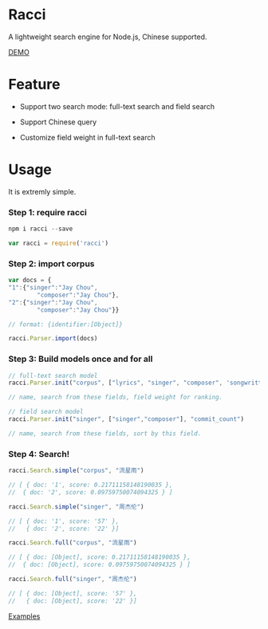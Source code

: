 # Racci

A lightweight search engine for Node.js, Chinese supported.

[DEMO](https://github.com/cogons/music-racci)

# Feature

- Support two search mode: full-text search and field search

- Support Chinese query

- Customize field weight in full-text search

# Usage

It is extremly simple. 

### Step 1: require racci

```js
npm i racci --save

var racci = require('racci')
```

### Step 2: import corpus 

```js
var docs = {
"1":{"singer":"Jay Chou",
		"composer":"Jay Chou"},
"2":{"singer":"Jay Chou",
		"composer":"Jay Chou"}}

// format: {identifier:[Object]}

racci.Parser.import(docs)
```

### Step 3: Build models once and for all

```js
// full-text search model
racci.Parser.init("corpus", ["lyrics", "singer", "composer", 'songwritter', 'album'], [1, 20, 3, 2, 1])

// name, search from these fields, field weight for ranking.

// field search model
racci.Parser.init("singer", ["singer","composer"], "commit_count")

// name, search from these fields, sort by this field.

```
### Step 4: Search!

```js
racci.Search.simple("corpus", "流星雨")

// [ { doc: '1', score: 0.21711158148190035 },
//  { doc: '2', score: 0.09759750074094325 } ]

racci.Search.simple("singer", "周杰伦")

// [ { doc: '1', score: '57' },
//   { doc: '2', score: '22' }]

racci.Search.full("corpus", "流星雨")

// [ { doc: [Object], score: 0.21711158148190035 },
//  { doc: [Object], score: 0.09759750074094325 } ]

racci.Search.full("singer", "周杰伦")

// [ { doc: [Object], score: '57' },
//   { doc: [Object], score: '22' }]

```

[Examples](https://github.com/cogons/racci/tree/master/examples) 


